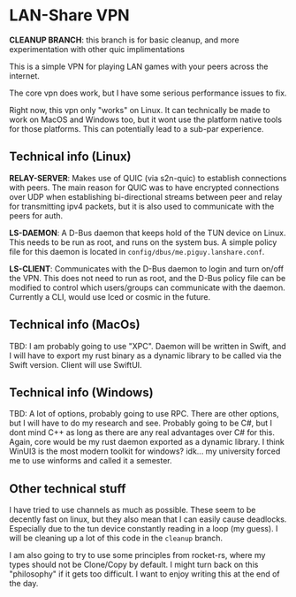 # LAN-Share VPN

**CLEANUP BRANCH**:
this branch is for basic cleanup, and more experimentation with other quic
implimentations

This is a simple VPN for playing LAN games with your peers across the internet.

The core vpn does work, but I have some serious performance issues to fix.

Right now, this vpn only "works" on Linux. It can technically be made to work
on MacOS and Windows too, but it wont use the platform native tools for those
platforms. This can potentially lead to a sub-par experience.

## Technical info (Linux)

**RELAY-SERVER**: Makes use of QUIC (via s2n-quic) to establish connections with
peers. The main reason for QUIC was to have encrypted connections over UDP when
establishing bi-directional streams between peer and relay for transmitting 
ipv4 packets, but it is also used to communicate with the peers for auth.

**LS-DAEMON**: A D-Bus daemon that keeps hold of the TUN device on Linux. This
needs to be run as root, and runs on the system bus. A simple policy file for
this daemon is located in `config/dbus/me.piguy.lanshare.conf`.

**LS-CLIENT**: Communicates with the D-Bus daemon to login and turn on/off the
VPN. This does not need to run as root, and the D-Bus policy file can be
modified to control which users/groups can communicate with the daemon.
Currently a CLI, would use Iced or cosmic in the future.

## Technical info (MacOs)

TBD: I am probably going to use "XPC". Daemon will be written in Swift, and
I will have to export my rust binary as a dynamic library to be called via the
Swift version. Client will use SwiftUI.


## Technical info (Windows)

TBD: A lot of options, probably going to use RPC. There are other options, but
I will have to do my research and see. Probably going to be C#, but I dont mind
C++ as long as there are any real advantages over C# for this. Again, core would
be my rust daemon exported as a dynamic library. I think WinUI3 is the most
modern toolkit for windows? idk... my university forced me to use winforms and
called it a semester.

## Other technical stuff

I have tried to use channels as much as possible. These seem to be decently
fast on linux, but they also mean that I can easily cause deadlocks. Especially
due to the tun device constantly reading in a loop (my guess). I will be
cleaning up a lot of this code in the `cleanup` branch.

I am also going to try to use some principles from rocket-rs, where my types
should not be Clone/Copy by default. I might turn back on this "philosophy" if
it gets too difficult. I want to enjoy writing this at the end of the day.
